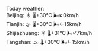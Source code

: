 Today weather:  
Beijing: ☀️ 🌡️+30°C 🌬️↙0km/h  
Tianjin: 🌫  🌡️+30°C 🌬️←15km/h  
Shijiazhuang: ☀️ 🌡️+31°C 🌬️↙7km/h  
Tangshan: 🌫  🌡️+30°C 🌬️←15km/h  
